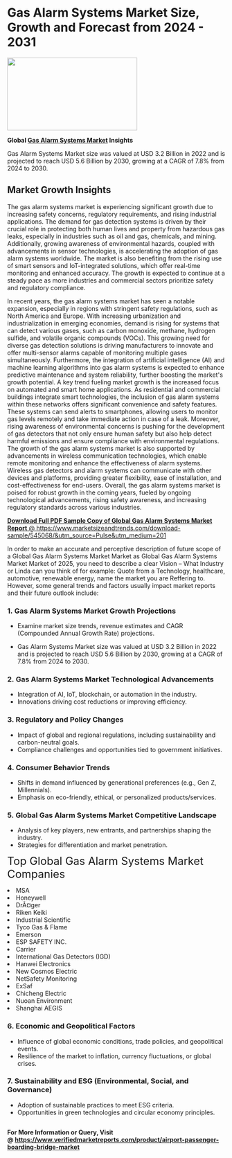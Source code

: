 <H1>Gas Alarm Systems Market Size, Growth and Forecast from 2024 - 2031</H1><img class="aligncenter size-medium wp-image-584254" src="https://thirdeyenews.in/wp-content/uploads/2024/09/Global-Market-Research-300x168.jpeg" alt="" width="300" height="168" /><p><strong>Global&nbsp;<a href="https://www.marketsizeandtrends.com/download-sample/545068/&amp;utm_source=Pulse&amp;utm_medium=201">Gas Alarm Systems Market</a> Insights</strong></p><p>Gas Alarm Systems Market size was valued at USD 3.2 Billion in 2022 and is projected to reach USD 5.6 Billion by 2030, growing at a CAGR of 7.8% from 2024 to 2030.</p><p><h2>Market Growth Insights</h2> <p>The gas alarm systems market is experiencing significant growth due to increasing safety concerns, regulatory requirements, and rising industrial applications. The demand for gas detection systems is driven by their crucial role in protecting both human lives and property from hazardous gas leaks, especially in industries such as oil and gas, chemicals, and mining. Additionally, growing awareness of environmental hazards, coupled with advancements in sensor technologies, is accelerating the adoption of gas alarm systems worldwide. The market is also benefiting from the rising use of smart sensors and IoT-integrated solutions, which offer real-time monitoring and enhanced accuracy. The growth is expected to continue at a steady pace as more industries and commercial sectors prioritize safety and regulatory compliance. <a href="sample-link"></a></p> <p>In recent years, the gas alarm systems market has seen a notable expansion, especially in regions with stringent safety regulations, such as North America and Europe. With increasing urbanization and industrialization in emerging economies, demand is rising for systems that can detect various gases, such as carbon monoxide, methane, hydrogen sulfide, and volatile organic compounds (VOCs). This growing need for diverse gas detection solutions is driving manufacturers to innovate and offer multi-sensor alarms capable of monitoring multiple gases simultaneously. Furthermore, the integration of artificial intelligence (AI) and machine learning algorithms into gas alarm systems is expected to enhance predictive maintenance and system reliability, further boosting the market's growth potential. A key trend fueling market growth is the increased focus on automated and smart home applications. As residential and commercial buildings integrate smart technologies, the inclusion of gas alarm systems within these networks offers significant convenience and safety features. These systems can send alerts to smartphones, allowing users to monitor gas levels remotely and take immediate action in case of a leak. Moreover, rising awareness of environmental concerns is pushing for the development of gas detectors that not only ensure human safety but also help detect harmful emissions and ensure compliance with environmental regulations. The growth of the gas alarm systems market is also supported by advancements in wireless communication technologies, which enable remote monitoring and enhance the effectiveness of alarm systems. Wireless gas detectors and alarm systems can communicate with other devices and platforms, providing greater flexibility, ease of installation, and cost-effectiveness for end-users. Overall, the gas alarm systems market is poised for robust growth in the coming years, fueled by ongoing technological advancements, rising safety awareness, and increasing regulatory standards across various industries. <a href="more-link"></p><p><span class=""><strong>Download Full PDF Sample Copy of Global Gas Alarm Systems Market Report</strong> @ <a href="https://www.marketsizeandtrends.com/download-sample/545068/&amp;utm_source=Pulse&amp;utm_medium=201" target="_blank">https://www.marketsizeandtrends.com/download-sample/545068/&amp;utm_source=Pulse&amp;utm_medium=201</a></span></p><p>In order to make an accurate and perceptive description of future scope of a Global&nbsp;Gas Alarm Systems Market Market as Global&nbsp;Gas Alarm Systems Market Market of 2025, you need to describe a clear Vision &ndash; What Industry or Linda can you think of for example: Quote from a Technology, healthcare, automotive, renewable energy, name the market you are Reffering to. However, some general trends and factors usually impact market reports and their future outlook include:</p><h3>1.&nbsp;<strong>Gas Alarm Systems Market Growth Projections</strong></h3><ul><li>Examine market size trends, revenue estimates and CAGR (Compounded Annual Growth Rate) projections.</li><li><p>Gas Alarm Systems Market size was valued at USD 3.2 Billion in 2022 and is projected to reach USD 5.6 Billion by 2030, growing at a CAGR of 7.8% from 2024 to 2030.</p></li></ul><h3>2.&nbsp;<strong>Gas Alarm Systems Market Technological Advancements</strong></h3><ul><li>Integration of AI, IoT, blockchain, or automation in the industry.</li><li>Innovations driving cost reductions or improving efficiency.</li></ul><h3>3.&nbsp;<strong>Regulatory and Policy Changes</strong></h3><ul><li>Impact of global and regional regulations, including sustainability and carbon-neutral goals.</li><li>Compliance challenges and opportunities tied to government initiatives.</li></ul><h3>4.&nbsp;<strong>Consumer Behavior Trends</strong></h3><ul><li>Shifts in demand influenced by generational preferences (e.g., Gen Z, Millennials).</li><li>Emphasis on eco-friendly, ethical, or personalized products/services.</li></ul><h3>5.&nbsp;<strong>Global Gas Alarm Systems Market Competitive Landscape</strong></h3><ul><li>Analysis of key players, new entrants, and partnerships shaping the industry.</li><li>Strategies for differentiation and market penetration.</li></ul><p data-pm-slice="1 1 []"><span style="color: inherit; font-family: inherit; font-size: 25px;">Top Global Gas Alarm Systems Market Companies</span></p><div class="" data-test-id=""><p><li>MSA</li><li> Honeywell</li><li> DrÃ¤ger</li><li> Riken Keiki</li><li> Industrial Scientific</li><li> Tyco Gas & Flame</li><li> Emerson</li><li> ESP SAFETY INC.</li><li> Carrier</li><li> International Gas Detectors (IGD)</li><li> Hanwei Electronics</li><li> New Cosmos Electric</li><li> NetSafety Monitoring</li><li> ExSaf</li><li> Chicheng Electric</li><li> Nuoan Environment</li><li> Shanghai AEGIS</li></p></div><h3>6.&nbsp;<strong>Economic and Geopolitical Factors</strong></h3><ul><li>Influence of global economic conditions, trade policies, and geopolitical events.</li><li>Resilience of the market to inflation, currency fluctuations, or global crises.</li></ul><h3>7.&nbsp;<strong>Sustainability and ESG (Environmental, Social, and Governance)</strong></h3><ul><li>Adoption of sustainable practices to meet ESG criteria.</li><li>Opportunities in green technologies and circular economy principles.</li></ul><h2><strong style="font-size: 14px;">For More Information or Query, Visit @&nbsp;</strong><a style="background-color: #ffffff; font-size: 14px;" href="https://www.marketsizeandtrends.com/report/gas-alarm-systems-market/" target="_blank">https://www.verifiedmarketreports.com/product/airport-passenger-boarding-bridge-market</a></h2>
